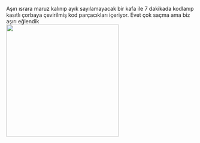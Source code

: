 Aşırı ısrara maruz kalınıp ayık sayılamayacak bir kafa ile 7 dakikada kodlanıp kasıtlı çorbaya çevirilmiş kod parçacıkları içeriyor. 
Evet çok saçma
ama biz aşırı eğlendik
 <br> <img src="https://c.tenor.com/NdivEU3yqcIAAAAd/31sj.gif" width="300px">
